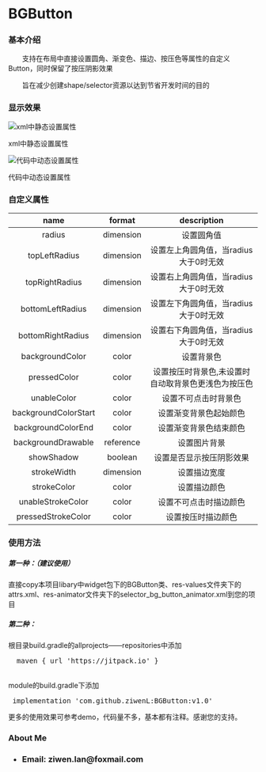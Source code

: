 # BGButton
<h3 >基本介绍</h3>
<p>　　支持在布局中直接设置圆角、渐变色、描边、按压色等属性的自定义Button，同时保留了按压阴影效果</p>
<p>　　旨在减少创建shape/selector资源以达到节省开发时间的目的</p>

<h3>显示效果</h3>
<img  src="https://github.com/ziwenL/BGButton/blob/master/readme/images/example_dynamic.gif?raw=true" alt="xml中静态设置属性" />
<p >xml中静态设置属性</p>
<img src="https://github.com/ziwenL/BGButton/blob/master/readme/images/example_dynamic.gif?raw=true" alt="代码中动态设置属性"/>
<p >代码中动态设置属性</p>


<h3>自定义属性</h3>

|name|format|description|
|:---:|:---:|:---:|
| radius | dimension |设置圆角值
| topLeftRadius | dimension |设置左上角圆角值，当radius大于0时无效
| topRightRadius | dimension |设置右上角圆角值，当radius大于0时无效
| bottomLeftRadius | dimension |设置左下角圆角值，当radius大于0时无效
| bottomRightRadius | dimension |设置右下角圆角值，当radius大于0时无效
| backgroundColor | color |设置背景色
| pressedColor | color |设置按压时背景色,未设置时自动取背景色更浅色为按压色
| unableColor | color |设置不可点击时背景色
| backgroundColorStart | color |设置渐变背景色起始颜色
| backgroundColorEnd | color |设置渐变背景色结束颜色
| backgroundDrawable | reference |设置图片背景
| showShadow | boolean |设置是否显示按压阴影效果
| strokeWidth | dimension |设置描边宽度
| strokeColor | color |设置描边颜色
| unableStrokeColor | color |设置不可点击时描边颜色
| pressedStrokeColor |color| 设置按压时描边颜色

<h3>使用方法</h3>
<h5>第一种：（建议使用）</h5>
<p>直接copy本项目libary中widget包下的BGButton类、res-values文件夹下的attrs.xml、res-animator文件夹下的selector_bg_button_animator.xml到您的项目</p>
 <h5>第二种：</h5>
 <p>根目录build.gradle的allprojects——repositories中添加
  <br/>
<div class="highlight highlight-source-groovy-gradle"><pre>  <span class="pl-s"><span class="pl-pds"></span>maven { url 'https://jitpack.io' }<span class="pl-pds"></span></span></pre></div>
 </p>
 <br/>
 module的build.gradle下添加
<div class="highlight highlight-source-groovy-gradle"><pre> implementation <span class="pl-s"><span class="pl-pds">'</span>com.github.ziwenL:BGButton:v1.0<span class="pl-pds">'</span></span></pre></div>
 </p>
 
 <p>更多的使用效果可参考demo，代码量不多，基本都有注释。感谢您的支持。</p>
 
<h3>About Me<h3>
<ul>
<li>
<p>Email: ziwen.lan@foxmail.com</p>
</li>
</ul>
